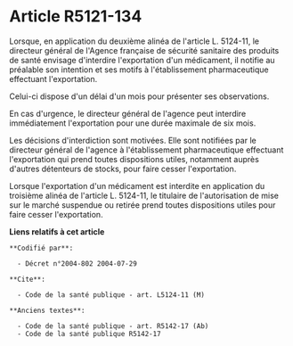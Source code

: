 # Article R5121-134

Lorsque, en application du deuxième alinéa de l'article L. 5124-11, le directeur général de l'Agence française de sécurité
sanitaire des produits de santé envisage d'interdire l'exportation d'un médicament, il notifie au préalable son intention et
ses motifs à l'établissement pharmaceutique effectuant l'exportation.

Celui-ci dispose d'un délai d'un mois pour présenter ses observations.

En cas d'urgence, le directeur général de l'agence peut interdire immédiatement l'exportation pour une durée maximale de six
mois.

Les décisions d'interdiction sont motivées. Elle sont notifiées par le directeur général de l'agence à l'établissement
pharmaceutique effectuant l'exportation qui prend toutes dispositions utiles, notamment auprès d'autres détenteurs de stocks,
pour faire cesser l'exportation.

Lorsque l'exportation d'un médicament est interdite en application du troisième alinéa de l'article L. 5124-11, le titulaire
de l'autorisation de mise sur le marché suspendue ou retirée prend toutes dispositions utiles pour faire cesser
l'exportation.

**Liens relatifs à cet article**

	**Codifié par**:

	  - Décret n°2004-802 2004-07-29

	**Cite**:

	  - Code de la santé publique - art. L5124-11 (M)

	**Anciens textes**:

	  - Code de la santé publique - art. R5142-17 (Ab)
	  - Code de la santé publique R5142-17
